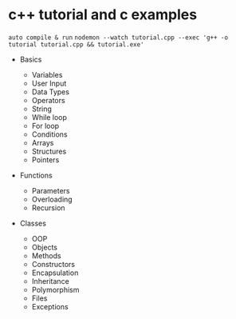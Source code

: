 
# c++ tutorial and c examples

`auto compile & run`
`nodemon --watch tutorial.cpp --exec 'g++ -o tutorial tutorial.cpp && tutorial.exe'`

- Basics
  - Variables
  - User Input
  - Data Types
  - Operators
  - String
  - While loop
  - For loop
  - Conditions
  - Arrays
  - Structures
  - Pointers

- Functions
  - Parameters
  - Overloading
  - Recursion
  
- Classes
  - OOP
  - Objects
  - Methods
  - Constructors
  - Encapsulation
  - Inheritance
  - Polymorphism
  - Files
  - Exceptions
  